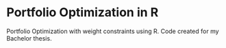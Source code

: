 # Portfolio Optimization in R
Portfolio Optimization with weight constraints using R.
Code created for my Bachelor thesis.
